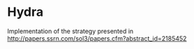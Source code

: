Hydra
=====

Implementation of the strategy presented in http://papers.ssrn.com/sol3/papers.cfm?abstract_id=2185452
